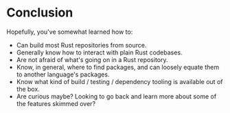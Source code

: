 # Conclusion

Hopefully, you've somewhat learned how to:

- Can build most Rust repositories from source.
- Generally know how to interact with plain Rust codebases.
- Are not afraid of what's going on in a Rust repository.
- Know, in general, where to find packages, and can loosely equate them to
  another language's packages.
- Know what kind of build / testing / dependency tooling is available out of
  the box.
- Are curious maybe? Looking to go back and learn more about some of the
  features skimmed over?
